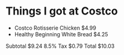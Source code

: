Things I got at Costco
==============================

* Costco Rotisserie Chicken 
	$4.99 
* Healthy Beginning White Bread 
	$4.25 

Subtotal 
	$9.24
8.5% Tax 
	$0.79
Total 
	$10.03